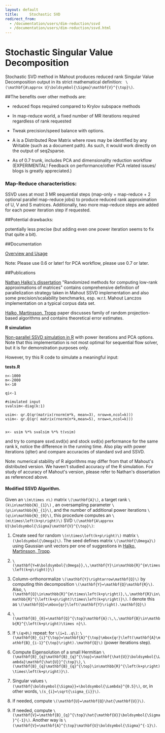 ```yaml
---
layout: default
title:     Stochastic SVD
redirect_from:
  - /documentation/users/dim-reduction/ssvd
  - /documentation/users/dim-reduction/ssvd.html
---
```


# Stochastic Singular Value Decomposition #

Stochastic SVD method in Mahout produces reduced rank Singular Value Decomposition output in its
strict mathematical definition: ` \(\mathbf{A\approx U}\boldsymbol{\Sigma}\mathbf{V}^{\top}\)`.

##The benefits over other methods are:

 - reduced flops required compared to Krylov subspace methods

 - In map-reduce world, a fixed number of MR iterations required regardless of rank requested

 - Tweak precision/speed balance with options.

 - A is a Distributed Row Matrix where rows may be identified by any Writable (such as a document path). As such, it would work directly on the output of seq2sparse.

 - As of 0.7 trunk, includes PCA and dimensionality reduction workflow (EXPERIMENTAL! Feedback on performance/other PCA related issues/ blogs is greatly appreciated.)

### Map-Reduce characteristics:
SSVD uses at most 3 MR sequential steps (map-only + map-reduce + 2 optional parallel map-reduce jobs) to produce reduced rank approximation of U, V and S matrices. Additionally, two more map-reduce steps are added for each power iteration step if requested.

##Potential drawbacks:

potentially less precise (but adding even one power iteration seems to fix that quite a bit).

##Documentation

[Overview and Usage][3]

Note: Please use 0.6 or later! for PCA workflow, please use 0.7 or later.

##Publications

[Nathan Halko's dissertation][1] "Randomized methods for computing low-rank
approximations of matrices" contains comprehensive definition of parallelization strategy taken in Mahout SSVD implementation and also some precision/scalability benchmarks, esp. w.r.t. Mahout Lanczos implementation on a typical corpus data set.

[Halko, Martinsson, Tropp] paper discusses family of random projection-based algorithms and contains theoretical error estimates.

**R simulation**

[Non-parallel SSVD simulation in R][2] with power iterations and PCA options. Note that this implementation is not most optimal for sequential flow solver, but it is for demonstration purposes only.

However, try this R code to simulate a meaningful input:



**tests.R**



    n<-1000
    m<-2000
    k<-10

    qi<-1

    #simulated input
    svalsim<-diag(k:1)

    usim<- qr.Q(qr(matrix(rnorm(m*k, mean=3), nrow=m,ncol=k)))
    vsim<- qr.Q(qr( matrix(rnorm(n*k,mean=5), nrow=n,ncol=k)))


    x<- usim %*% svalsim %*% t(vsim)


and try to compare ssvd.svd(x) and stock svd(x) performance for the same rank k, notice the difference in the running time. Also play with power iterations (qIter) and compare accuracies of standard svd and SSVD.

Note: numerical stability of R algorithms may differ from that of Mahout's distributed version. We haven't studied accuracy of the R simulation. For study of accuracy of Mahout's version, please refer to Nathan's dissertation as referenced above.


  [1]: http://amath.colorado.edu/faculty/martinss/Pubs/2012_halko_dissertation.pdf
  [2]: ssvd.page/ssvd.R
  [3]: ssvd.page/SSVD-CLI.pdf


#### Modified SSVD Algorithm.

Given an `\(m\times n\)`
matrix `\(\mathbf{A}\)`, a target rank `\(k\in\mathbb{N}_{1}\)`
, an oversampling parameter `\(p\in\mathbb{N}_{1}\)`,
and the number of additional power iterations `\(q\in\mathbb{N}_{0}\)`,
this procedure computes an `\(m\times\left(k+p\right)\)`
SVD `\(\mathbf{A\approx U}\boldsymbol{\Sigma}\mathbf{V}^{\top}\)`:

  1. Create seed for random `\(n\times\left(k+p\right)\)`
  matrix `\(\boldsymbol{\Omega}\)`. The seed defines matrix `\(\mathbf{\Omega}\)`
  using Gaussian unit vectors per one of suggestions in [Halko, Martinsson, Tropp].

  2. `\(\mathbf{Y=A\boldsymbol{\Omega}},\,\mathbf{Y}\in\mathbb{R}^{m\times\left(k+p\right)}\)`


  3. Column-orthonormalize `\(\mathbf{Y}\rightarrow\mathbf{Q}\)`
  by computing thin decomposition `\(\mathbf{Y}=\mathbf{Q}\mathbf{R}\)`.
  Also, `\(\mathbf{Q}\in\mathbb{R}^{m\times\left(k+p\right)},\,\mathbf{R}\in\mathbb{R}^{\left(k+p\right)\times\left(k+p\right)}\)`.
  I denote this as `\(\mathbf{Q}=\mbox{qr}\left(\mathbf{Y}\right).\mathbf{Q}\)`


  4. `\(\mathbf{B}_{0}=\mathbf{Q}^{\top}\mathbf{A}:\,\,\mathbf{B}\in\mathbb{R}^{\left(k+p\right)\times n}\)`.

  5. If `\(q>0\)`
  repeat: for `\(i=1..q\)`:
  `\(\mathbf{B}_{i}^{\top}=\mathbf{A}^{\top}\mbox{qr}\left(\mathbf{A}\mathbf{B}_{i-1}^{\top}\right).\mathbf{Q}\)`
  (power iterations step).

  6. Compute Eigensolution of a small Hermitian `\(\mathbf{B}_{q}\mathbf{B}_{q}^{\top}=\mathbf{\hat{U}}\boldsymbol{\Lambda}\mathbf{\hat{U}}^{\top}\)`,
  `\(\mathbf{B}_{q}\mathbf{B}_{q}^{\top}\in\mathbb{R}^{\left(k+p\right)\times\left(k+p\right)}\)`.


  7. Singular values `\(\mathbf{\boldsymbol{\Sigma}}=\boldsymbol{\Lambda}^{0.5}\)`,
  or, in other words, `\(s_{i}=\sqrt{\sigma_{i}}\)`.


  8. If needed, compute `\(\mathbf{U}=\mathbf{Q}\hat{\mathbf{U}}\)`.


  9. If needed, compute `\(\mathbf{V}=\mathbf{B}_{q}^{\top}\hat{\mathbf{U}}\boldsymbol{\Sigma}^{-1}\)`.
Another way is `\(\mathbf{V}=\mathbf{A}^{\top}\mathbf{U}\boldsymbol{\Sigma}^{-1}\)`.

[Halko, Martinsson, Tropp]: http://arxiv.org/abs/0909.4061
